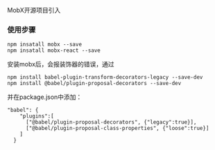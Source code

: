 MobX开源项目引入



### 使用步骤

```
npm insatall mobx --save
npm insatall mobx-react --save
```



安装mobx后，会报装饰器的错误，通过

```
npm install babel-plugin-transform-decorators-legacy --save-dev
npm install @babel/plugin-proposal-decorators --save-dev
```

并在package.json中添加：

```
"babel": {
    "plugins":[
      ["@babel/plugin-proposal-decorators", {"legacy":true}],
      ["@babel/plugin-proposal-class-properties", {"loose":true}]
    ]
  }
```







